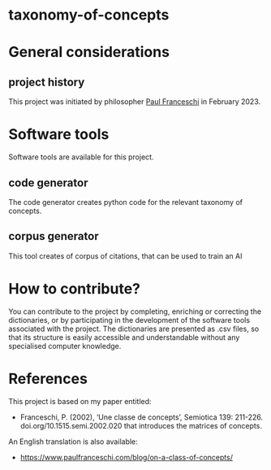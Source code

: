 # taxonomy-of-concepts

# General considerations

## project history
This project was initiated by philosopher [Paul Franceschi](www.paulfranceschi.com) in February 2023.

# Software tools
Software tools are available for this project.

## code generator
The code generator creates python code for the relevant taxonomy of concepts.

## corpus generator
This tool creates of corpus of citations, that can be used to train an AI

# How to contribute?
You can contribute to the project by completing, enriching or correcting the dictionaries, or by participating in the development of the software tools associated with the project. The dictionaries are presented as .csv files, so that its structure is easily accessible and understandable without any specialised computer knowledge.

# References
This project is based on my paper entitled:
* Franceschi, P. (2002), ‘Une classe de concepts’, Semiotica 139: 211-226. doi.org/10.1515.semi.2002.020
that introduces the matrices of concepts.

An English translation is also available:
* https://www.paulfranceschi.com/blog/on-a-class-of-concepts/
